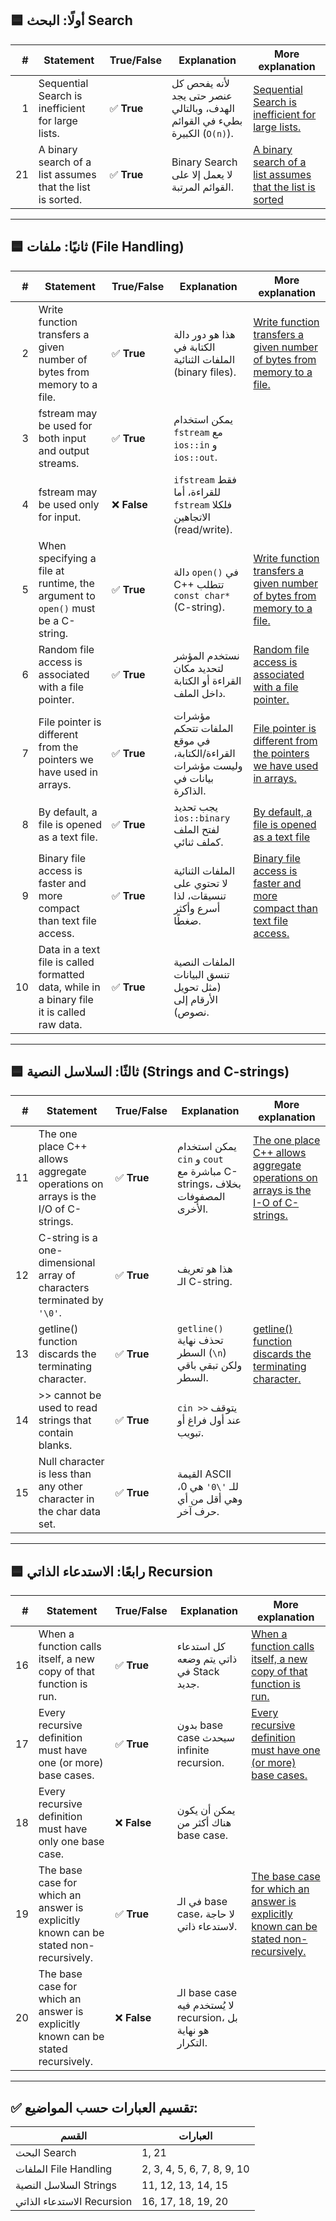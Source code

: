## 🟦 أولًا: **البحث Search**

|   # | Statement                                                  | True/False | Explanation                                                                 | More explanation                                              |
| --: | ---------------------------------------------------------- | ---------- | --------------------------------------------------------------------------- | ------------------------------------------------------------- |
|   1 | Sequential Search is inefficient for large lists.          | ✅ **True** | لأنه يفحص كل عنصر حتى يجد الهدف، وبالتالي بطيء في القوائم الكبيرة (`O(n)`). | [Sequential Search is inefficient for large lists.](explain/Sequential%20Search%20is%20inefficient%20for%20large%20lists..md)         |
|  21 | A binary search of a list assumes that the list is sorted. | ✅ **True** | Binary Search لا يعمل إلا على القوائم المرتبة.                              | [A binary search of a list assumes that the list is sorted](explain/A%20binary%20search%20of%20a%20list%20assumes%20that%20the%20list%20is%20sorted.md) |

---

## 🟦 ثانيًا: **ملفات (File Handling)**

|   # | Statement                                                                                   | True/False  | Explanation                                                                   | More explanation                                                                                                                                                                      |
| --: | ------------------------------------------------------------------------------------------- | ----------- | ----------------------------------------------------------------------------- | ------------------------------------------------------------------------------------------------------------------------------------------------------------------------------------- |
|   2 | Write function transfers a given number of bytes from memory to a file.                     | ✅ **True**  | هذا هو دور دالة الكتابة في الملفات الثنائية (binary files).                   | [Write function transfers a given number of bytes from memory to a file.](explain/Write%20function%20transfers%20a%20given%20number%20of%20bytes%20from%20memory%20to%20a%20file..md) |
|   3 | fstream may be used for both input and output streams.                                      | ✅ **True**  | يمكن استخدام `fstream` مع `ios::in` و `ios::out`.                             |                                                                                                                                                                                       |
|   4 | fstream may be used only for input.                                                         | ❌ **False** | `ifstream` فقط للقراءة، أما `fstream` فلكلا الاتجاهين (read/write).           |                                                                                                                                                                                       |
|   5 | When specifying a file at runtime, the argument to `open()` must be a C-string.             | ✅ **True**  | دالة `open()` في C++ تتطلب `const char*` (C-string).                          | [Write function transfers a given number of bytes from memory to a file.](explain/Write%20function%20transfers%20a%20given%20number%20of%20bytes%20from%20memory%20to%20a%20file..md) |
|   6 | Random file access is associated with a file pointer.                                       | ✅ **True**  | نستخدم المؤشر لتحديد مكان القراءة أو الكتابة داخل الملف.                      | [Random file access is associated with a file pointer.](explain/Random%20file%20access%20is%20associated%20with%20a%20file%20pointer..md)                                             |
|   7 | File pointer is different from the pointers we have used in arrays.                         | ✅ **True**  | مؤشرات الملفات تتحكم في موقع القراءة/الكتابة، وليست مؤشرات بيانات في الذاكرة. | [File pointer is different from the pointers we have used in arrays.](explain/File%20pointer%20is%20different%20from%20the%20pointers%20we%20have%20used%20in%20arrays..md)           |
|   8 | By default, a file is opened as a text file.                                                | ✅ **True**  | يجب تحديد `ios::binary` لفتح الملف كملف ثنائي.                                | [By default, a file is opened as a text file](explain/By%20default,%20a%20file%20is%20opened%20as%20a%20text%20file.md)                                                               |
|   9 | Binary file access is faster and more compact than text file access.                        | ✅ **True**  | الملفات الثنائية لا تحتوي على تنسيقات، لذا أسرع وأكثر ضغطًا.                  | [Binary file access is faster and more compact than text file access.](explain/Binary%20file%20access%20is%20faster%20and%20more%20compact%20than%20text%20file%20access..md)         |
|  10 | Data in a text file is called formatted data, while in a binary file it is called raw data. | ✅ **True**  | الملفات النصية تنسق البيانات (مثل تحويل الأرقام إلى نصوص).                    |                                                                                                                                                                                       |

---

## 🟦 ثالثًا: **السلاسل النصية (Strings and C-strings)**

|   # | Statement                                                                        | True/False | Explanation                                                              | More explanation                                                                     |
| --: | -------------------------------------------------------------------------------- | ---------- | ------------------------------------------------------------------------ | ------------------------------------------------------------------------------------ |
|  11 | The one place C++ allows aggregate operations on arrays is the I/O of C-strings. | ✅ **True** | يمكن استخدام `cin` و `cout` مباشرة مع C-strings، بخلاف المصفوفات الأخرى. | [The one place C++ allows aggregate operations on arrays is the I-O of C-strings.](explain/The%20one%20place%20C++%20allows%20aggregate%20operations%20on%20arrays%20is%20the%20I-O%20of%20C-strings..md) |
|  12 | C-string is a one-dimensional array of characters terminated by `'\0'`.          | ✅ **True** | هذا هو تعريف الـ C-string.                                               |                                                                                      |
|  13 | getline() function discards the terminating character.                           | ✅ **True** | `getline()` تحذف نهاية السطر (`\n`) ولكن تبقي باقي السطر.                | [getline() function discards the terminating character.](explain/getline()%20function%20discards%20the%20terminating%20character..md)                           |
|  14 | >> cannot be used to read strings that contain blanks.                           | ✅ **True** | `cin >>` يتوقف عند أول فراغ أو تبويب.                                    |                                                                                      |
|  15 | Null character is less than any other character in the char data set.            | ✅ **True** | القيمة ASCII للـ `'\0'` هي 0، وهي أقل من أي حرف آخر.                     |                                                                                      |

---

## 🟦 رابعًا: **الاستدعاء الذاتي Recursion**

|   # | Statement                                                                            | True/False  | Explanation                                                  | More explanation                                                                         |
| --: | ------------------------------------------------------------------------------------ | ----------- | ------------------------------------------------------------ | ---------------------------------------------------------------------------------------- |
|  16 | When a function calls itself, a new copy of that function is run.                    | ✅ **True**  | كل استدعاء ذاتي يتم وضعه في Stack جديد.                      | [When a function calls itself, a new copy of that function is run.](explain/When%20a%20function%20calls%20itself,%20a%20new%20copy%20of%20that%20function%20is%20run..md)                    |
|  17 | Every recursive definition must have one (or more) base cases.                       | ✅ **True**  | بدون base case سيحدث infinite recursion.                     | [Every recursive definition must have one (or more) base cases.](explain/Every%20recursive%20definition%20must%20have%20one%20(or%20more)%20base%20cases..md)                       |
|  18 | Every recursive definition must have only one base case.                             | ❌ **False** | يمكن أن يكون هناك أكثر من base case.                         |                                                                                          |
|  19 | The base case for which an answer is explicitly known can be stated non-recursively. | ✅ **True**  | في الـ base case، لا حاجة لاستدعاء ذاتي.                     | [The base case for which an answer is explicitly known can be stated non-recursively.](explain/The%20base%20case%20for%20which%20an%20answer%20is%20explicitly%20known%20can%20be%20stated%20non-recursively..md) |
|  20 | The base case for which an answer is explicitly known can be stated recursively.     | ❌ **False** | الـ base case لا يُستخدم فيه recursion، بل هو نهاية التكرار. |                                                                                          |

---

## ✅ تقسيم العبارات حسب المواضيع:

|القسم|العبارات|
|---|---|
|البحث Search|1, 21|
|الملفات File Handling|2, 3, 4, 5, 6, 7, 8, 9, 10|
|السلاسل النصية Strings|11, 12, 13, 14, 15|
|الاستدعاء الذاتي Recursion|16, 17, 18, 19, 20|
